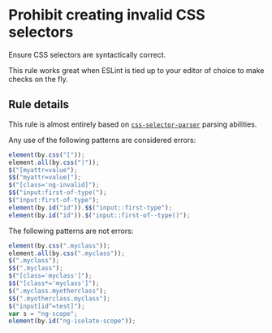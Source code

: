 # Prohibit creating invalid CSS selectors

Ensure CSS selectors are syntactically correct.

This rule works great when ESLint is tied up to your editor of choice to make checks on the fly.

## Rule details

This rule is almost entirely based on [`css-selector-parser`](https://github.com/mdevils/node-css-selector-parser) parsing abilities.

Any use of the following patterns are considered errors:

```js
element(by.css("["));
element.all(by.css(")"));
$("[myattr=value");
$$("myattr=value]");
$("[class='ng-invalid]");
$$("input:first-of-type(");
$("input:first-of-type");
element(by.id("id")).$$("input::first-type");
element(by.id("id")).$("input::first-of--type()");
```

The following patterns are not errors:

```js
element(by.css(".myclass"));
element.all(by.css(".myclass"));
$(".myclass");
$$(".myclass");
$("[class='myclass']");
$$("[class*='myclass']");
$(".myclass.myotherclass");
$$(".myotherclass.myclass");
$("input[id^=test]");
var s = "ng-scope";
element(by.id("ng-isolate-scope"));
```
